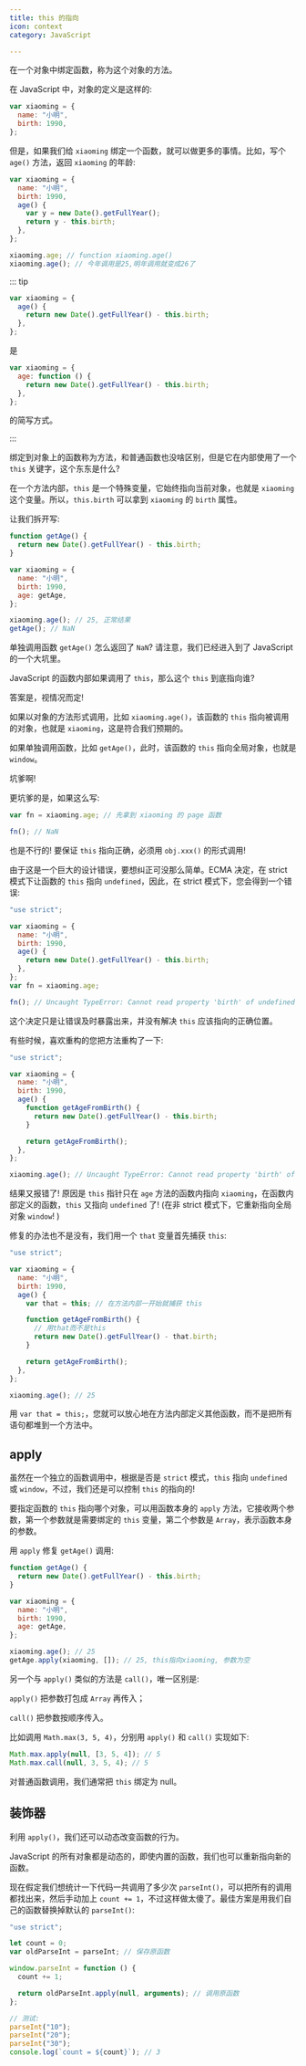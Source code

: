 ```yaml
---
title: this 的指向
icon: context
category: JavaScript

---
```


在一个对象中绑定函数，称为这个对象的方法。

在 JavaScript 中，对象的定义是这样的:

```js
var xiaoming = {
  name: "小明",
  birth: 1990,
};
```

但是，如果我们给 `xiaoming` 绑定一个函数，就可以做更多的事情。比如，写个 `age()` 方法，返回 `xiaoming` 的年龄:

```js
var xiaoming = {
  name: "小明",
  birth: 1990,
  age() {
    var y = new Date().getFullYear();
    return y - this.birth;
  },
};

xiaoming.age; // function xiaoming.age()
xiaoming.age(); // 今年调用是25,明年调用就变成26了
```

::: tip

```js
var xiaoming = {
  age() {
    return new Date().getFullYear() - this.birth;
  },
};
```

是

```js
var xiaoming = {
  age: function () {
    return new Date().getFullYear() - this.birth;
  },
};
```

的简写方式。

:::

绑定到对象上的函数称为方法，和普通函数也没啥区别，但是它在内部使用了一个 `this` 关键字，这个东东是什么?

在一个方法内部，`this` 是一个特殊变量，它始终指向当前对象，也就是 `xiaoming` 这个变量。所以，`this.birth` 可以拿到 `xiaoming` 的 `birth` 属性。

让我们拆开写:

```js
function getAge() {
  return new Date().getFullYear() - this.birth;
}

var xiaoming = {
  name: "小明",
  birth: 1990,
  age: getAge,
};

xiaoming.age(); // 25, 正常结果
getAge(); // NaN
```

单独调用函数 `getAge()` 怎么返回了 `NaN`? 请注意，我们已经进入到了 JavaScript 的一个大坑里。

JavaScript 的函数内部如果调用了 `this`，那么这个 `this` 到底指向谁?

答案是，视情况而定!

如果以对象的方法形式调用，比如 `xiaoming.age()`，该函数的 `this` 指向被调用的对象，也就是 `xiaoming`，这是符合我们预期的。

如果单独调用函数，比如 `getAge()`，此时，该函数的 `this` 指向全局对象，也就是 `window`。

坑爹啊!

更坑爹的是，如果这么写:

```js
var fn = xiaoming.age; // 先拿到 xiaoming 的 page 函数

fn(); // NaN
```

也是不行的! 要保证 `this` 指向正确，必须用 `obj.xxx()` 的形式调用!

由于这是一个巨大的设计错误，要想纠正可没那么简单。ECMA 决定，在 strict 模式下让函数的 `this` 指向 `undefined`，因此，在 strict 模式下，您会得到一个错误:

```js
"use strict";

var xiaoming = {
  name: "小明",
  birth: 1990,
  age() {
    return new Date().getFullYear() - this.birth;
  },
};
var fn = xiaoming.age;

fn(); // Uncaught TypeError: Cannot read property 'birth' of undefined
```

这个决定只是让错误及时暴露出来，并没有解决 `this` 应该指向的正确位置。

有些时候，喜欢重构的您把方法重构了一下:

```js
"use strict";

var xiaoming = {
  name: "小明",
  birth: 1990,
  age() {
    function getAgeFromBirth() {
      return new Date().getFullYear() - this.birth;
    }

    return getAgeFromBirth();
  },
};

xiaoming.age(); // Uncaught TypeError: Cannot read property 'birth' of undefined
```

结果又报错了! 原因是 `this` 指针只在 `age` 方法的函数内指向 `xiaoming`，在函数内部定义的函数，`this` 又指向 `undefined` 了! (在非 strict 模式下，它重新指向全局对象 `window`! )

修复的办法也不是没有，我们用一个 `that` 变量首先捕获 `this`:

```js
"use strict";

var xiaoming = {
  name: "小明",
  birth: 1990,
  age() {
    var that = this; // 在方法内部一开始就捕获 this

    function getAgeFromBirth() {
      // 用that而不是this
      return new Date().getFullYear() - that.birth;
    }

    return getAgeFromBirth();
  },
};

xiaoming.age(); // 25
```

用 `var that = this;`，您就可以放心地在方法内部定义其他函数，而不是把所有语句都堆到一个方法中。

## apply

虽然在一个独立的函数调用中，根据是否是 `strict` 模式，`this` 指向 `undefined` 或 `window`，不过，我们还是可以控制 `this` 的指向的!

要指定函数的 `this` 指向哪个对象，可以用函数本身的 `apply` 方法，它接收两个参数，第一个参数就是需要绑定的 `this` 变量，第二个参数是 `Array`，表示函数本身的参数。

用 `apply` 修复 `getAge()` 调用:

```js
function getAge() {
  return new Date().getFullYear() - this.birth;
}

var xiaoming = {
  name: "小明",
  birth: 1990,
  age: getAge,
};

xiaoming.age(); // 25
getAge.apply(xiaoming, []); // 25, this指向xiaoming, 参数为空
```

另一个与 `apply()` 类似的方法是 `call()`，唯一区别是:

`apply()` 把参数打包成 `Array` 再传入；

`call()` 把参数按顺序传入。

比如调用 `Math.max(3, 5, 4)`，分别用 `apply()` 和 `call()` 实现如下:

```js
Math.max.apply(null, [3, 5, 4]); // 5
Math.max.call(null, 3, 5, 4); // 5
```

对普通函数调用，我们通常把 `this` 绑定为 null。

## 装饰器

利用 `apply()`，我们还可以动态改变函数的行为。

JavaScript 的所有对象都是动态的，即使内置的函数，我们也可以重新指向新的函数。

现在假定我们想统计一下代码一共调用了多少次 `parseInt()`，可以把所有的调用都找出来，然后手动加上 `count += 1`，不过这样做太傻了。最佳方案是用我们自己的函数替换掉默认的 `parseInt()`:

```js
"use strict";

let count = 0;
var oldParseInt = parseInt; // 保存原函数

window.parseInt = function () {
  count += 1;

  return oldParseInt.apply(null, arguments); // 调用原函数
};

// 测试:
parseInt("10");
parseInt("20");
parseInt("30");
console.log(`count = ${count}`); // 3
```